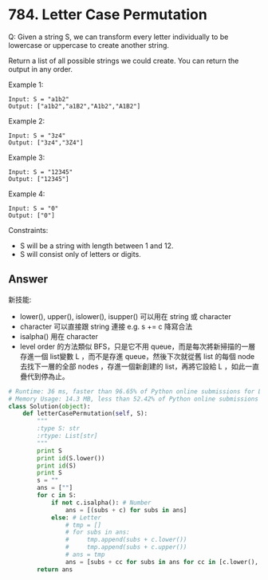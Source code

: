 # 784. Letter Case Permutation
Q: Given a string S, we can transform every letter individually to be lowercase or uppercase to create another string.

Return a list of all possible strings we could create. You can return the output in any order.

Example 1:
```
Input: S = "a1b2"
Output: ["a1b2","a1B2","A1b2","A1B2"]
```
Example 2:
```
Input: S = "3z4"
Output: ["3z4","3Z4"]
```
Example 3:
```
Input: S = "12345"
Output: ["12345"]
```
Example 4:
```
Input: S = "0"
Output: ["0"]
``` 

Constraints:
* S will be a string with length between 1 and 12.
* S will consist only of letters or digits.

## Answer
新技能:
* lower(), upper(), islower(), isupper() 可以用在 string 或 character
* character 可以直接跟 string 連接 e.g. s += c 降寫合法
* isalpha() 用在 character
* level order 的方法類似 BFS，只是它不用 queue，而是每次將新掃描的一層存進一個 list變數 L ，而不是存進 queue，然後下次就從舊 list 的每個 node 去找下一層的全部 nodes ，存進一個新創建的 list，再將它設給 L ，如此一直疊代到停為止。

```python
# Runtime: 36 ms, faster than 96.65% of Python online submissions for Letter Case Permutation.
# Memory Usage: 14.3 MB, less than 52.42% of Python online submissions for Letter Case Permutation.
class Solution(object):
    def letterCasePermutation(self, S):
        """
        :type S: str
        :rtype: List[str]
        """
        print S
        print id(S.lower())
        print id(S)
        print S
        s = ""
        ans = [""]
        for c in S:
            if not c.isalpha(): # Number
                ans = [(subs + c) for subs in ans]
            else: # Letter
                # tmp = []
                # for subs in ans:
                #     tmp.append(subs + c.lower())
                #     tmp.append(subs + c.upper())
                # ans = tmp
                ans = [subs + cc for subs in ans for cc in [c.lower(), c.upper()]]
        return ans
```